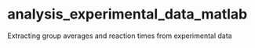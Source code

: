 # analysis_experimental_data_matlab
Extracting group averages and reaction times from experimental data
